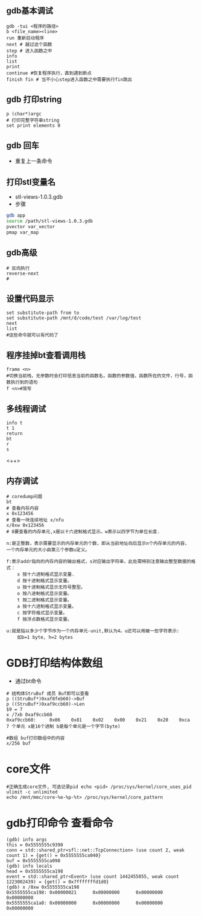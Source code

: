 ## gdb基本调试

```shell
gdb -tui <程序的路径>
b <file_name><line>
run 重新启动程序
next # 越过这个函数
step # 进入函数之中
info
list
print
continue #恢复程序执行，直到遇到断点
finish fin # 当不小心step进入函数之中需要执行fin跳出
```

## gdb 打印string

```shell
p (char*)argc
# 打印完整字符串string
set print elements 0
```

## gdb 回车

- 重复上一条命令

## 打印stl变量名

- stl-views-1.0.3.gdb
- 步骤

```sh
gdb app
source /path/stl-views-1.0.3.gdb
pvector var_vector
pmap var_map
```

## gdb高级

```shell
# 反向执行
reverse-next
#
```

## 设置代码显示

```shell
set substitute-path from to
set substitute-path /mnt/d/code/test /var/log/test
next 
list
#这些命令就可以有代码了
```

## 程序挂掉bt查看调用栈

```shell
frame <n>
#切换当前栈，无参数时会打印信息当前的函数名，函数的参数值，函数所在的文件，行号，函数执行到的语句
f <n>#简写
```

## 多线程调试

```
info t
t 1
return
bt
r
s
```

<++>

## 内存调试

```
# coredump问题
bt
# 查看内存内容
x 0x123456
# 查看一块连续地址 x/nfu 
x/8xw 0x123456
# 8要查看的内存单元,x是以十六进制格式显示。w表示以四字节为单位长度.

n:是正整数，表示需要显示的内存单元的个数，即从当前地址向后显示n个内存单元的内容，
一个内存单元的大小由第三个参数u定义。

f:表示addr指向的内存内容的输出格式，s对应输出字符串，此处需特别注意输出整型数据的格式：
    x 按十六进制格式显示变量.
    d 按十进制格式显示变量。
    u 按十进制格式显示无符号整型。
    o 按八进制格式显示变量。
    t 按二进制格式显示变量。
    a 按十六进制格式显示变量。
    c 按字符格式显示变量。
    f 按浮点数格式显示变量。

u:就是指以多少个字节作为一个内存单元-unit,默认为4。u还可以用被一些字符表示:
    如b=1 byte, h=2 bytes
```

# GDB打印结构体数组

- 通过bt命令

```
# 结构体StruBuf 成员 Buf即可以查看
p ((StruBuf*)0xaf8feb60)->Buf
p ((StruBuf*)0xaf9ccb60)->Len
$9 = 7
x /7xb 0xaf9ccb60
0xaf9ccb60:     0x06    0x81    0x02    0x00    0x21    0x20    0xca
7 个单元 x是16个进制 b是每个单元是一个字节(byte)

#数组 buf打印数组中的内容
x/256 buf
```

# core文件

```
#正确生成core文件, 可选记录pid echo <pid> /proc/sys/kernel/core_uses_pid
ulimit -c unlimited
echo /mnt/mmc/core-%e-%p-%t> /proc/sys/kernel/core_pattern
```

# gdb打印命令 查看命令

```
(gdb) info args
this = 0x5555555c9390
conn = std::shared_ptr<sfl::net::TcpConnection> (use count 2, weak count 1) = {get() = 0x5555555ca040}
buf = 0x5555555ca098
(gdb) info locals
head = 0x5555555ca198
event = std::shared_ptr<Event> (use count 1442455055, weak count 1223002439) = {get() = 0x7fffffffd1d0}
(gdb) x /8xw 0x5555555ca198
0x5555555ca198: 0x00000021      0x00000000      0x00000000      0x00000000
0x5555555ca1a8: 0x00000000      0x00000000      0x00000000      0x00000000
```
